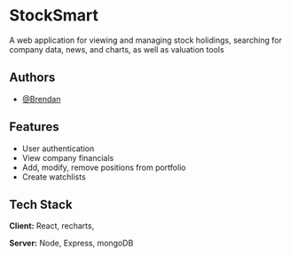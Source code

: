# StockSmart

A web application for viewing and managing stock holidings, searching for company data, news, and charts, as well as valuation tools 


## Authors

- [@Brendan](https://github.com/271mozart125)


## Features

- User authentication
- View company financials 
- Add, modify, remove positions from portfolio
- Create watchlists



## Tech Stack

**Client:** React, recharts, 

**Server:** Node, Express, mongoDB

